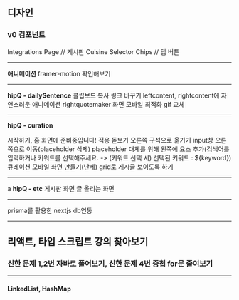 ## 디자인
### v0 컴포넌트
Integrations Page // 게시판
Cuisine Selector Chips // 탭 버튼

---

**애니메이션**
framer-motion 확인해보기

---

**hipQ - dailySentence**
클립보드 복사 링크 바꾸기
leftcontent, rightcontent에 자연스러운 애니메이션
rightquotemaker 화면 모바일 최적화
gif 교체

---

**hipQ - curation**

시작하기, 홈 화면에 준비중입니다! 적용
돋보기 오른쪽 구석으로 옮기기
input창 오른쪽으로 이동(placeholder 삭제)
placeholder 대체를 위해 왼쪽에 요소 추가(검색어를 입력하거나 키워드를 선택해주세요. -> (키워드 선택 시) 선택된 키워드 : ${keyword})
큐레이션 모바일 화면 만들기(난제)
grid로 게시글 보이도록 하기

---
a
**hipQ - etc**
게시판 화면
글 올리는 화면

---
prisma를 활용한 nextjs db연동

---
## 리액트, 타입 스크립트 강의 찾아보기

### 신한 문제 1,2번 자바로 풀어보기, 신한 문제 4번 중첩 for문 줄여보기

---
#### LinkedList, HashMap